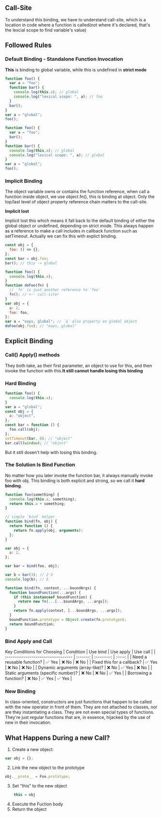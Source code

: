 ## Call-Site

To understand this binding, we have to understand call-site, which is a location in code where a function is called(not where it's declared, that's the lexcial scope to find variable's value)

## Followed Rules

### Default Binding - Standalone Function Invocation

**This** is binding to global variable, while this is undefined in **strict mode**

```javascript
function foo() {
  var a = "foo";
  function bar() {
    console.log(this.a); // global
    console.log("lexical scope: ", a); // foo
  }
  bar();
}
var a = "global";
foo();
```

```javascript
function foo() {
  var a = "foo";
  bar();
}
function bar() {
  console.log(this.a); // global
  console.log("lexical scope: ", a); // global
}
var a = "global";
foo();
```

### Implicit Binding

The object variable owns or contains the function reference, when call a function inside object, we use object.fn(), this is binding at object. Only the top/last level of object property reference chain matters to the call-site.

**Implicit lost**

Implicit lost this which means it fall back to the default binding of either the global object or undefined, depending on strict mode. This always happen as a reference to make a call includes in callback function such as setTimeout. Actually we can fix this with explict binding.

```javascript
const obj = {
  foo: () => {},
};
const bar = obj.foo;
bar(); // this -> global
```

```javascript
function foo() {
  console.log(this.a);
}
function doFoo(fn) {
  // `fn` is just another reference to `foo`
  fn(); // <-- call-site!
}
var obj = {
  a: 2,
  foo: foo,
};
var a = "oops, global"; // `a` also property on global object
doFoo(obj.foo); // "oops, global"
```

## Explicit Binding

### Call() Apply() methods

They both take, as their first parameter, an object to use for this, and then invoke the function with this.**It still cannot handle losing this binding**

### Hard Binding

```javascript
function foo() {
  console.log(this.a);
}
var a = "global";
const obj = {
  a: "object",
};
const bar = function () {
  foo.call(obj);
};
setTimeout(bar, 0); // "object"
bar.call(window); // "object"
```

But it still dosen't help with losing this binding.

### The Solution Is Bind Function

No matter how you later invoke the function bar, it always manually invoke foo with obj. This binding is both explicit and strong, so we call it **hard binding**.

```javascript
function foo(something) {
  console.log(this.a, something);
  return this.a + something;
}

// simple `bind` helper
function bind(fn, obj) {
  return function () {
    return fn.apply(obj, arguments);
  };
}

var obj = {
  a: 2,
};

var bar = bind(foo, obj);

var b = bar(3); // 2 3
console.log(b); // 5
```

```javascript
function bind(fn, context, ...boundArgs) {
  function boundFunction(...args) {
    if (this instanceof boundFunction) {
      return new fn(...[...boundArgs, ...args]);
    }
    return fn.apply(context, [...boundArgs, ...args]);
  }
  boundFunction.prototype = Object.create(fn.prototype);
  return boundFunction;
}
```

### Bind Apply and Call

Key Conditions for Choosing
| Condition | Use bind | Use apply | Use call |
| :---------------------------------- | :------: | :--------: | :----: |
| Need a reusable function? | ✅ Yes | ❌ No | ❌ No |
| Fixed this for a callback? | ✅ Yes | ❌ No | ❌ No |
| Dynamic arguments (array-like)? | ❌ No | ✅ Yes | ❌ No |
| Static arguments (specific number)? | ❌ No | ❌ No | ✅ Yes |
| Borrowing a function? | ❌ No | ✅ Yes | ✅ Yes |

### New Binding

In class-oriented, constructors are just functions that happen to be called with the new operator in front of them. They are not attached to classes, nor are they instantiating a class. They are not even special types of functions. They're just regular functions that are, in essence, hijacked by the use of new in their invocation.

## What Happens During a new Call?

1. Create a new object:

```javascript
var obj = {};
```

2. Link the new object to the prototype

```javascript
obj.__proto__ = Foo.prototype;
```

3. Set "this" to the new object

```javascript
    this = obj
```

4. Execute the Fuction body
5. Return the object
